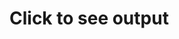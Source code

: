 <h1>Click to see output</h1>
<p class="out" hidden=true>
  1<br>
  1<br>
  2<br>
  3<br>
  5<br>
  8<br>
  13<br>
  21<br>
  34<br>
  55<br>
  89<br>
  144<br>
  233<br>
  377<br>
  610<br>
  987<br>
  1597<br>
  2584<br>
  4181<br>
  6765<br>
  10946<br>
  17711<br>
  28657<br>
  46368<br>
  75025<br>
  121393<br>
  196418<br>
  317811<br>
  514229<br>
  832040<br>
  1346269<br>
  2178309<br>
  3524578<br>
  5702887<br>
  9227465<br>
  14930352<br>
  24157817<br>
  39088169<br>
  63245986<br>
  102334155<br>
  165580141<br>
  267914296<br>
  433494437<br>
  701408733<br>
  1134903170<br>
  1836311903<br>
  2971215073<br>
  4807526976<br>
  7778742049<br>
  12586269025<br>
  20365011074<br>
  32951280099<br>
  53316291173<br>
  86267571272<br>
  139583862445<br>
  225851433717<br>
  365435296162<br>
  591286729879<br>
  956722026041<br>
  1548008755920<br>
  2504730781961<br>
  4052739537881<br>
  6557470319842<br>
  10610209857723<br>
  17167680177565<br>
  27777890035288<br>
  44945570212853<br>
  72723460248141<br>
  117669030460994<br>
  190392490709135<br>
  308061521170129<br>
  498454011879264<br>
  806515533049393<br>
  1304969544928657<br>
  2111485077978050<br>
  3416454622906707<br>
  5527939700884757<br>
  8944394323791464<br>
  14472334024676221<br>
  23416728348467685<br>
  37889062373143906<br>
  61305790721611591<br>
  99194853094755497<br>
  160500643816367088<br>
  259695496911122585<br>
  420196140727489673<br>
  679891637638612258<br>
  1100087778366101931<br>
  1779979416004714189<br>
  2880067194370816120<br>
  4660046610375530309<br>
  7540113804746346429<br>
  12200160415121876738<br>
  19740274219868223167<br>
  31940434634990099905<br>
  51680708854858323072<br>
  83621143489848422977<br>
  135301852344706746049<br>
  218922995834555169026<br>
  354224848179261915075
</p>
<video controls="" name="media" hidden=true>
  <source src="nevergonna.ogg" type="video/ogg">
  <source src="nevergonna.mp3" type="video/mp3">
</video>

<script>
  //alert("never gonna give you up");
  document.getElementsByClassName("page-header")[0].remove();
  
  document.addEventListener('DOMContentLoaded', function() {
    //alert("Ready!");
    document.getElementById("content").getElementsByClassName("site-footer")[0].remove();
    document.getElementById("content").getElementsByTagName("video")[0].load();
  }, false);
  
  document.addEventListener('click', () => {
    document.getElementById("content").getElementsByTagName("h1")[0].hidden = true;
    document.getElementById("content").getElementsByClassName("out")[0].hidden = false;
    document.getElementById("content").getElementsByTagName("video")[0].hidden = false;
    document.getElementById("content").getElementsByTagName("video")[0].play();
  });
</script>
